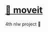 <h1>
    <a target="_blank" href="https://skelclique-moveit.vercel.app/">🔗 moveit</a>
</h1>
<p>4th nlw project 🚀</p>
